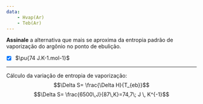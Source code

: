 ```yaml
---
data:
    - Hvap(Ar)
    - Teb(Ar)
---
```


**Assinale** a alternativa que mais se aproxima da entropia padrão de vaporização do argônio no ponto de ebulição.

- [x] $\pu{74 J.K-1.mol-1}$

---

Cálculo da variação de entropia de vaporização:
$$\Delta S= \frac{\Delta H}{T_{eb}}$$
$$\Delta S= \frac{6500\,J}{87\,K}=74,7\; J \, K^{-1}$$

